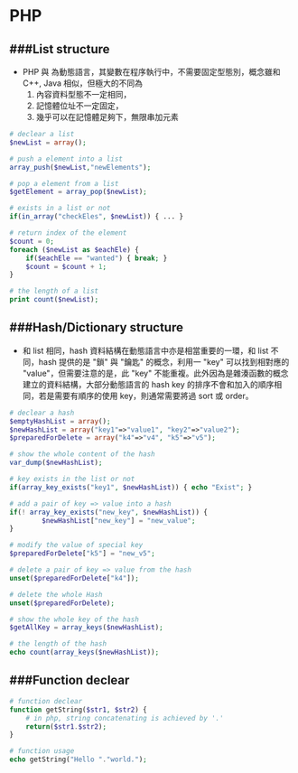 # PHP

<script type="text/javascript" src="../js/general.js"></script>

###List structure
---

* PHP 與 為動態語言，其變數在程序執行中，不需要固定型態別，概念雖和 C++, Java 相似，但極大的不同為
  1. 內容資料型態不一定相同，
  2. 記憶體位址不一定固定，
  3. 幾乎可以在記憶體足夠下，無限串加元素

```php
# declear a list
$newList = array();

# push a element into a list
array_push($newList,"newElements");

# pop a element from a list
$getElement = array_pop($newList);

# exists in a list or not
if(in_array("checkEles", $newList)) { ... }

# return index of the element
$count = 0;
foreach ($newList as $eachEle) {
	if($eachEle == "wanted") { break; }
	$count = $count + 1;
}

# the length of a list
print count($newList);
```

###Hash/Dictionary structure
---

* 和 list 相同，hash 資料結構在動態語言中亦是相當重要的一環，和 list 不同，hash 提供的是 "鎖" 與 "鑰匙" 的概念，利用一 "key" 可以找到相對應的 "value"，但需要注意的是，此 "key" 不能重複。此外因為是雜湊函數的概念建立的資料結構，大部分動態語言的 hash key 的排序不會和加入的順序相同，若是需要有順序的使用 key，則通常需要將過 sort 或 order。

```php
# declear a hash
$emptyHashList = array();
$newHashList = array("key1"=>"value1", "key2"=>"value2");
$preparedForDelete = array("k4"=>"v4", "k5"=>"v5");

# show the whole content of the hash
var_dump($newHashList);

# key exists in the list or not
if(array_key_exists("key1", $newHashList)) { echo "Exist"; }

# add a pair of key => value into a hash
if(! array_key_exists("new_key", $newHashList)) {
        $newHashList["new_key"] = "new_value";
}

# modify the value of special key
$preparedForDelete["k5"] = "new_v5";

# delete a pair of key => value from the hash
unset($preparedForDelete["k4"]);

# delete the whole Hash
unset($preparedForDelete);

# show the whole key of the hash
$getAllKey = array_keys($newHashList);

# the length of the hash
echo count(array_keys($newHashList));
```

###Function declear
---

```php
# function declear
function getString($str1, $str2) {
	# in php, string concatenating is achieved by '.'
	return($str1.$str2);
}

# function usage
echo getString("Hello "."world.");
```




